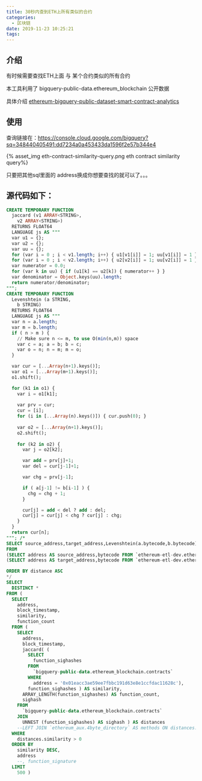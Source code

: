 ```yaml
---
title: 30秒内查到ETH上所有类似的合约
categories:
  - 区块链
date: 2019-11-23 10:25:21
tags:
---
```



## 介绍

有时候需要查找ETH上面 与 某个合约类似的所有合约

本工具利用了 bigquery-public-data.ethereum_blockchain 公开数据

具体介绍 [ethereum-bigquery-public-dataset-smart-contract-analytics](https://cloud.google.com/blog/products/data-analytics/ethereum-bigquery-public-dataset-smart-contract-analytics)


## 使用

查询链接在：https://console.cloud.google.com/bigquery?sq=348440405491:dd7234a0a453433da1596f2e57b344e4

{% asset_img eth-contract-similarity-query.png  eth contract similarity query%}

只要把其他sql里面的 address换成你想要查找的就可以了。。。


## 源代码如下：

```sql
CREATE TEMPORARY FUNCTION
  jaccard (v1 ARRAY<STRING>,
    v2 ARRAY<STRING>)
  RETURNS FLOAT64
  LANGUAGE js AS """
  var u1 = {};
  var u2 = {};
  var uu = {};
  for (var i = 0 ; i < v1.length; i++) { u1[v1[i]] = 1; uu[v1[i]] = 1 }
  for (var i = 0 ; i < v2.length; i++) { u2[v2[i]] = 1; uu[v2[i]] = 1 }
  var numerator = 0.0;
  for (var k in uu) { if (u1[k] == u2[k]) { numerator++ } }
  var denominator = Object.keys(uu).length;
  return numerator/denominator;
""";
CREATE TEMPORARY FUNCTION
  Levenshtein (a STRING,
    b STRING)
  RETURNS FLOAT64
  LANGUAGE js AS """
  var n = a.length;
  var m = b.length;
  if ( n > m ) {
    // Make sure n <= m, to use O(min(n,m)) space
    var c = a; a = b; b = c;
    var o = n; n = m; m = o;
  }

  var cur = [...Array(n+1).keys()];
  var o1 = [...Array(m+1).keys()];
  o1.shift();

  for (k1 in o1) {
    var i = o1[k1];
    
    var prv = cur;
    cur = [i];
    for (i in [...Array(n).keys()]) { cur.push(0); }
    
    var o2 = [...Array(n+1).keys()];
    o2.shift();
    
    for (k2 in o2) {
      var j = o2[k2];

      var add = prv[j]+1;
      var del = cur[j-1]+1;

      var chg = prv[j-1];

      if ( a[j-1] != b[i-1] ) {
        chg = chg + 1;
      }

      cur[j] = add < del ? add : del;
      cur[j] = cur[j] < chg ? cur[j] : chg;
    }
  }
  return cur[n];
"""; /*
SELECT source_address,target_address,Levenshtein(a.bytecode,b.bytecode) AS distance
FROM
(SELECT address AS source_address,bytecode FROM `ethereum-etl-dev.ethereum_blockchain.contracts` WHERE address = '0xf97e0a5b616dffc913e72455fde9ea8bbe946a2b') AS a,
(SELECT address AS target_address,bytecode FROM `ethereum-etl-dev.ethereum_blockchain.contracts`) AS b

ORDER BY distance ASC
*/
SELECT
  DISTINCT *
FROM (
  SELECT
    address,
    block_timestamp,
    similarity,
    function_count
  FROM (
    SELECT
      address,
      block_timestamp,
      jaccard( (
        SELECT
          function_sighashes
        FROM
          `bigquery-public-data.ethereum_blockchain.contracts`
        WHERE
          address = '0x01eacc3ae59ee7fbbc191d63e8e1ccfdac11628c'),
        function_sighashes ) AS similarity,
      ARRAY_LENGTH(function_sighashes) AS function_count,
      sighash
    FROM
      `bigquery-public-data.ethereum_blockchain.contracts`
    JOIN
      UNNEST (function_sighashes) AS sighash ) AS distances
    --LEFT JOIN `ethereum_aux.4byte_directory` AS methods ON distances.sighash = methods.function_4byte
  WHERE
    distances.similarity > 0
  ORDER BY
    similarity DESC,
    address
    --, function_signature
  LIMIT
    500 )
```